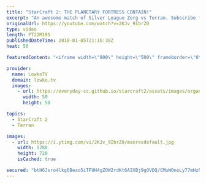```yaml
---
title: "StarCraft 2: THE PLANETARY FORTRESS CONTAIN!"
excerpt: "An awesome match of Silver League Zerg vs Terran. Subscribe for more videos: http://lowko.tv/youtube The Zerg... Mothership? https://goo.gl/BvZU5A  While the ending of this match is a little slow, the early game is awesome. In this match the Terran player decides to focus on a Planetary Fortress contain."
originalUrl: https://youtube.com/watch?v=2KJv_9IbrZ0
type: video
length: PT22M19S
publishedDateTime: 2018-01-05T21:16:38Z
heat: 50

featuredContent: "<iframe width=\"800\" height=\"500\" frameborder=\"0\" src=\"https://www.youtube.com/embed/2KJv_9IbrZ0\" allow=\"accelerometer; autoplay; encrypted-media; gyroscope; picture-in-picture\" allowfullscreen></iframe>"

provider:
  name: LowkoTV
  domain: lowko.tv
  images:
    - url: https://everyday-cc.github.io/starcraft2/assets/images/organizations/lowko.tv-50x50.jpg
      width: 50
      height: 50

topics:
  - StarCraft 2
  - Terran

images:
  - url: https://i.ytimg.com/vi/2KJv_9IbrZ0/maxresdefault.jpg
    width: 1280
    height: 720
    isCached: true

secured: "btH6Jsro4lkg6Beao5iTFUH4gZOW2rdKt6A2XBj9gOVDQ/CMuWOnoLy77mHzNrm2Pkp59pqkzkYEIiFSbVqj0q7vmVNcIRQTD4zaE6RkhUVstxzSZSUob6AepGEXG568EwrkClTgKunCOSatLYRh8d9HZ5Jlr6Nd93/jgcKFQJET7f4RHiBrYR8bVCBaEC6CaulOsEsBPW+4CY2FJMdGIZEx9Nh256QQ07QhFG2ShiRSc1LRWe+rF5D7dFM+3qF9qEN0L5UX3e0j5d9bKnVoiuKZdijv1PMjNA8A/KFsYB4aWqB+BQ5Y3DM1PNyiiuHJoJrq3VL0Fzgc6VT3ssRChJ0ZDiZYOQiejshZv0doWArK6ot+Wu4J70AjxW7qUFVfErVI5fkRCNmGm+oSoO1fic6f4KYjEZQ5BJrER12lI5xJ9B0BPTwzWhXMzTz/Jc2i;XBb+bAunLNUw1jT8DCsqCg=="
---
```


